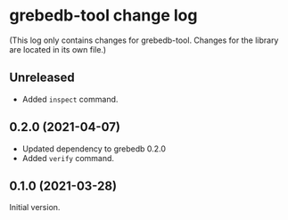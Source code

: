 # grebedb-tool change log

(This log only contains changes for grebedb-tool. Changes for the library are located in its own file.)

## Unreleased

* Added `inspect` command.

## 0.2.0 (2021-04-07)

* Updated dependency to grebedb 0.2.0
* Added `verify` command.

## 0.1.0 (2021-03-28)

Initial version.
